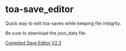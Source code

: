 # toa-save_editor
Quick way to edit toa-saves while keeping file integrity.

Be sure to download the json_data file.

<a href="https://www.mediafire.com/file/5waqamrksmkowse/save_editor_2-3.exe/file">Compiled Save Editor V2.3</a>
